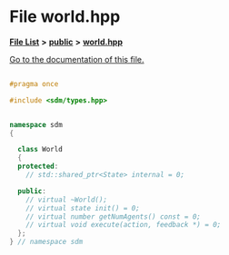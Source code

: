 
# File world.hpp

[**File List**](files.md) **>** [**public**](dir_33715f1cc09e852083918bf432e54d5e.md) **>** [**world.hpp**](world_8hpp.md)

[Go to the documentation of this file.](world_8hpp.md) 


````cpp

#pragma once

#include <sdm/types.hpp>


namespace sdm
{

  class World
  {
  protected:
    // std::shared_ptr<State> internal = 0;

  public:
    // virtual ~World();
    // virtual state init() = 0;
    // virtual number getNumAgents() const = 0;
    // virtual void execute(action, feedback *) = 0;
  };
} // namespace sdm
````


